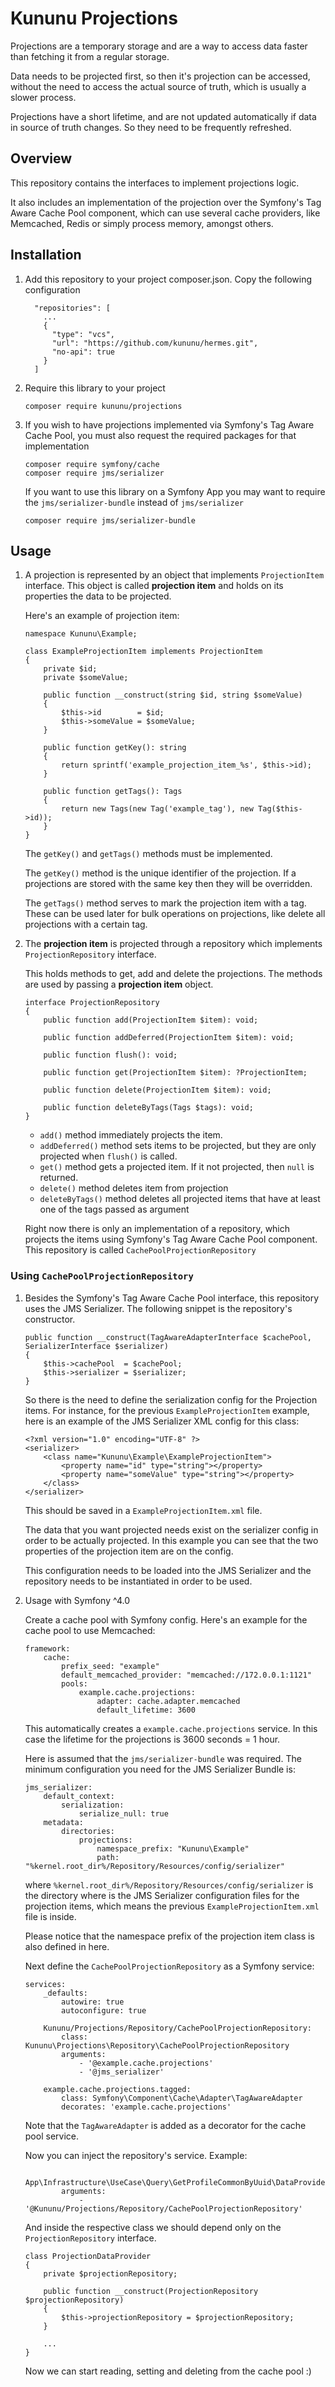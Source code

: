 # Kununu Projections

Projections are a temporary storage and are a way to access data faster than fetching it from a regular storage.

Data needs to be projected first, so then it's projection can be accessed, without the need to access the actual source of truth, which is usually a slower process.

Projections have a short lifetime, and are not updated automatically if data in source of truth changes. So they need to be frequently refreshed.

## Overview

This repository contains the interfaces to implement projections logic.

It also includes an implementation of the projection over the Symfony's Tag Aware Cache Pool component, which can use several cache providers, like Memcached, Redis or simply process memory, amongst others.

## Installation

1. Add this repository to your project composer.json. Copy the following configuration
    ```
      "repositories": [
        ...
        {
          "type": "vcs",
          "url": "https://github.com/kununu/hermes.git",
          "no-api": true
        }
      ]
    ```

2. Require this library to your project
    ```
    composer require kununu/projections
    ```

3. If you wish to have projections implemented via Symfony's Tag Aware Cache Pool, you must also request the required packages for that implementation
    ```
    composer require symfony/cache
    composer require jms/serializer
    ```
    If you want to use this library on a Symfony App you may want to require the `jms/serializer-bundle` instead of `jms/serializer`
    ```
    composer require jms/serializer-bundle
    ```

## Usage

1. A projection is represented by an object that implements `ProjectionItem` interface. This object is called **projection item** and holds on its properties the data to be projected.

    Here's an example of projection item:

    ```
    namespace Kununu\Example;

    class ExampleProjectionItem implements ProjectionItem
    {
        private $id;
        private $someValue;

        public function __construct(string $id, string $someValue)
        {
            $this->id        = $id;
            $this->someValue = $someValue;
        }

        public function getKey(): string
        {
            return sprintf('example_projection_item_%s', $this->id);
        }

        public function getTags(): Tags
        {
            return new Tags(new Tag('example_tag'), new Tag($this->id));
        }
    }
    ```
    The `getKey()` and `getTags()` methods must be implemented.
    
    The `getKey()` method is the unique identifier of the projection. If a projections are stored with the same key then they will be overridden.
    
    The `getTags()` method serves to mark the projection item with a tag. These can be used later for bulk operations on projections, like delete all projections with a certain tag.

2. The **projection item** is projected through a repository which implements `ProjectionRepository` interface.

    This holds methods to get, add and delete the projections. The methods are used by passing a **projection item** object.

    ```
    interface ProjectionRepository
    {
        public function add(ProjectionItem $item): void;

        public function addDeferred(ProjectionItem $item): void;

        public function flush(): void;

        public function get(ProjectionItem $item): ?ProjectionItem;

        public function delete(ProjectionItem $item): void;

        public function deleteByTags(Tags $tags): void;
    }
    ```

    * `add()` method immediately projects the item.
    * `addDeferred()` method sets items to be projected, but they are only projected when `flush()` is called.
    * `get()` method gets a projected item. If it not projected, then `null` is returned.
    * `delete()` method deletes item from projection
    * `deleteByTags()` method deletes all projected items that have at least one of the tags passed as argument

    Right now there is only an implementation of a repository, which projects the items using Symfony's Tag Aware Cache Pool component.
    This repository is called `CachePoolProjectionRepository`

### Using `CachePoolProjectionRepository`
1. Besides the Symfony's Tag Aware Cache Pool interface, this repository uses the JMS Serializer. The following snippet is the repository's constructor.
    ```
    public function __construct(TagAwareAdapterInterface $cachePool, SerializerInterface $serializer)
    {
        $this->cachePool  = $cachePool;
        $this->serializer = $serializer;
    }
    ```
    
    So there is the need to define the serialization config for the Projection items. For instance, for the previous `ExampleProjectionItem` example, here is an example of the JMS Serializer XML config for this class:
    ```
    <?xml version="1.0" encoding="UTF-8" ?>
    <serializer>
        <class name="Kununu\Example\ExampleProjectionItem">
            <property name="id" type="string"></property>
            <property name="someValue" type="string"></property>
        </class>
    </serializer>
    ```
    This should be saved in a `ExampleProjectionItem.xml` file.
    
    The data that you want projected needs exist on the serializer config in order to be actually projected. In this example you can see that the two properties of the projection item are on the config.
    
    This configuration needs to be loaded into the JMS Serializer and the repository needs to be instantiated in order to be used.

2. Usage with Symfony ^4.0

    Create a cache pool with Symfony config. Here's an example for the cache pool to use Memcached:
    ```
    framework:
        cache:
            prefix_seed: "example"
            default_memcached_provider: "memcached://172.0.0.1:1121"
            pools:
                example.cache.projections:
                    adapter: cache.adapter.memcached
                    default_lifetime: 3600
    
    ```
    This automatically creates a `example.cache.projections` service. In this case the lifetime for the projections is 3600 seconds = 1 hour.
    
    Here is assumed that the `jms/serializer-bundle` was required. The minimum configuration you need for the JMS Serializer Bundle is:
    ```
    jms_serializer:
        default_context:
            serialization:
                serialize_null: true
        metadata:
            directories:
                projections:
                    namespace_prefix: "Kununu\Example"
                    path: "%kernel.root_dir%/Repository/Resources/config/serializer"
    ```
    
    where `%kernel.root_dir%/Repository/Resources/config/serializer` is the directory where is the JMS Serializer configuration files for the projection items, which means the previous `ExampleProjectionItem.xml` file is inside.
    
    Please notice that the namespace prefix of the projection item class is also defined in here.
    
    Next define the `CachePoolProjectionRepository` as a Symfony service:
    ```
    services:
        _defaults:
            autowire: true
            autoconfigure: true
    
        Kununu/Projections/Repository/CachePoolProjectionRepository:
            class: Kununu\Projections\Repository\CachePoolProjectionRepository
            arguments:
                - '@example.cache.projections'
                - '@jms_serializer'
    
        example.cache.projections.tagged:
            class: Symfony\Component\Cache\Adapter\TagAwareAdapter
            decorates: 'example.cache.projections'
    ```
    Note that the `TagAwareAdapter` is added as a decorator for the cache pool service.
    
    Now you can inject the repository's service. Example:
    ```
        App\Infrastructure\UseCase\Query\GetProfileCommonByUuid\DataProvider\ProjectionDataProvider:
            arguments:
                - '@Kununu/Projections/Repository/CachePoolProjectionRepository'
    
    ```
    
    And inside the respective class we should depend only on the `ProjectionRepository` interface.
    ```
    class ProjectionDataProvider
    {
        private $projectionRepository;
    
        public function __construct(ProjectionRepository $projectionRepository)
        {
            $this->projectionRepository = $projectionRepository;
        }
    
        ...
    }
    ```
    
    Now we can start reading, setting and deleting from the cache pool :)
